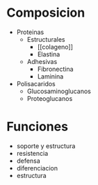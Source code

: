 # Composicion

- Proteinas
	- Estructurales
		- [[colageno]]
		- Elastina
	- Adhesivas
		- Fibronectina
		- Laminina
- Polisacaridos
	- Glucosaminoglucanos
	- Proteoglucanos



# Funciones

- soporte y estructura
- resistencia
- defensa
- diferenciacion
- estructura
